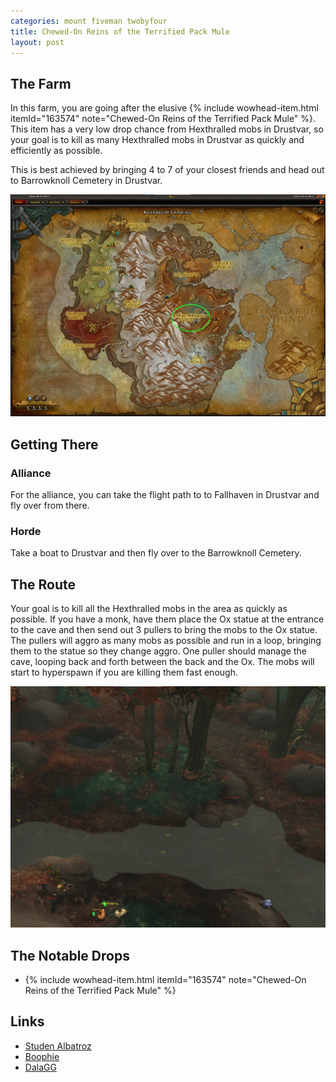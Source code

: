 ```yaml
---
categories: mount fiveman twobyfour
title: Chewed-On Reins of the Terrified Pack Mule
layout: post
---
```


## The Farm
In this farm, you are going after the elusive {% include wowhead-item.html itemId="163574" note="Chewed-On Reins of the Terrified Pack Mule" %}. This item has a very low drop chance from Hexthralled mobs in Drustvar, so your goal is to kill as many Hexthralled mobs in Drustvar as quickly and efficiently as possible.

This is best achieved by bringing 4 to 7 of your closest friends and head out to Barrowknoll Cemetery in Drustvar.

<img src="/assets/barrowknoll-cemetery.jpg">

## Getting There

### Alliance
For the alliance, you can take the flight path to to Fallhaven in Drustvar and fly over from there.

### Horde
Take a boat to Drustvar and then fly over to the Barrowknoll Cemetery.

## The Route
Your goal is to kill all the Hexthralled mobs in the area as quickly as possible. If you have a monk, have them place the Ox statue at the entrance to the cave and then send out 3 pullers to bring the mobs to the Ox statue.  The pullers will aggro as many mobs as possible and run in a loop, bringing them to the statue so they change aggro. One puller should manage the cave, looping back and forth between the back and the Ox.  The mobs will start to hyperspawn if you are killing them fast enough.  

<img src="/assets/pack-mule-route.gif">

## The Notable Drops

- {% include wowhead-item.html itemId="163574" note="Chewed-On Reins of the Terrified Pack Mule" %}

## Links
- [Studen Albatroz](https://www.youtube.com/watch?v=uU3uwY5czzo)
- [Boophie](https://www.youtube.com/watch?v=eOzVZ4HMctg)
- [DalaGG](https://youtu.be/5OmOpZFJJrg?t=244)
